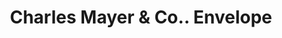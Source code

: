 ---
doi: 10.7916/D8KH2098
date_other: '1800'
date_other_textual: 1800-1899
form: printed ephemera
genre:
- Envelopes
name:
- Charles Mayer & Co.
object_in_context_url: https://biggert.cul.columbia.edu/items/view/ave_biggert_00287
subject_hierarchical_geographic:
- Indianapolis, Indiana, United States
subject_name:
- Charles Mayer & Co.
title: Charles Mayer & Co.. Envelope
sort_title: Charles Mayer & Co.. Envelope
call_number: ave_biggert_00287
coordinates:
- 39.791,-86.148
pid: ave_biggert_00287
identifiers: ave_biggert_00287
thumbnail: https://derivativo-3.library.columbia.edu/iiif/2/ldpd:344216/full/!256,256/0/native.jpg
permalink: "/items/ave_biggert_00287/"
layout: iiif-image-page
---